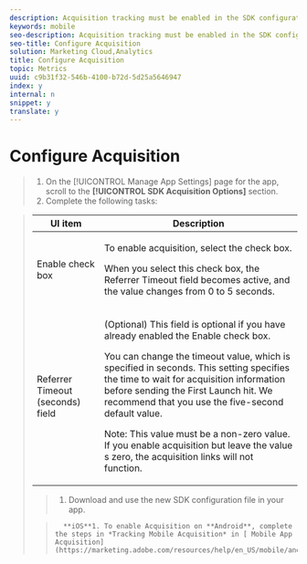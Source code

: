 ```yaml
---
description: Acquisition tracking must be enabled in the SDK configuration before you can track and report on marketing links.
keywords: mobile
seo-description: Acquisition tracking must be enabled in the SDK configuration before you can track and report on marketing links.
seo-title: Configure Acquisition
solution: Marketing Cloud,Analytics
title: Configure Acquisition
topic: Metrics
uuid: c9b31f32-546b-4100-b72d-5d25a5646947
index: y
internal: n
snippet: y
translate: y
---
```


# Configure Acquisition


>1. On the [!UICONTROL  Manage App Settings] page for the app, scroll to the **[!UICONTROL  SDK Acquisition Options]** section.
>1. Complete the following tasks:


>    <table id="table_1E195F21EE08487C8435CB3C43040A9E"> 
 <thead> 
  <tr> 
   <th colname="col1" class="entry"> UI item </th> 
   <th colname="col2" class="entry"> Description </th> 
  </tr>
 </thead>
 <tbody> 
  <tr> 
   <td colname="col1"> <p><span class="uicontrol"> Enable </span> check box </p> </td> 
   <td colname="col2"> <p>To enable acquisition, select the check box. </p> <p>When you select this check box, the <span class="uicontrol"> Referrer Timeout</span> field becomes active, and the value changes from <span class="uicontrol"> 0</span> to <span class="uicontrol"> 5</span> seconds. </p> </td> 
  </tr> 
  <tr> 
   <td colname="col1"> <p><span class="uicontrol"> Referrer Timeout (seconds)</span> field </p> </td> 
   <td colname="col2"> <p>(Optional) This field is optional if you have already enabled the <span class="uicontrol"> Enable</span> check box. </p> <p>You can change the timeout value, which is specified in seconds. This setting specifies the time to wait for acquisition information before sending the First Launch hit. We recommend that you use the five-second default value. </p> <p> <p type="important">Note:  This value must be a non-zero value. If you enable acquisition but leave the value s zero, the acquisition links will not function. </p> </p> </td> 
  </tr> 
 </tbody> 
</table>

>1. Download and use the new SDK configuration file in your app.

>       **iOS**1. To enable Acquisition on **Android**, complete the steps in *Tracking Mobile Acquisition* in [ Mobile App Acquisition](https://marketing.adobe.com/resources/help/en_US/mobile/android/acquisition.html).
